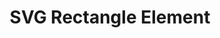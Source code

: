 ---
title: SVG Rectangle Element
id: svg-rectangle
script: /examples/svg/svg-rectangle.js
description: This interactive demonstrates the SVG rectangle element and its attributes.
input: undefined
tags: [svg]
weight: undefined
draft: undefined
---
